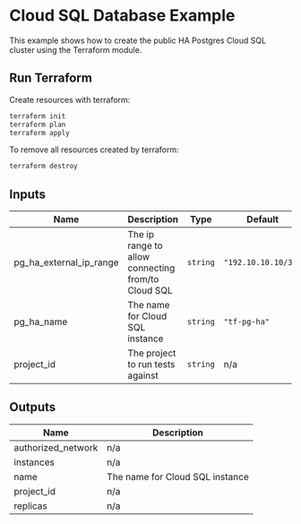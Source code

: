# Cloud SQL Database Example

This example shows how to create the public HA Postgres Cloud SQL cluster using the Terraform module.

## Run Terraform

Create resources with terraform:

```bash
terraform init
terraform plan
terraform apply
```

To remove all resources created by terraform:

```bash
terraform destroy
```

<!-- BEGINNING OF PRE-COMMIT-TERRAFORM DOCS HOOK -->
## Inputs

| Name | Description | Type | Default | Required |
|------|-------------|------|---------|:--------:|
| pg\_ha\_external\_ip\_range | The ip range to allow connecting from/to Cloud SQL | `string` | `"192.10.10.10/32"` | no |
| pg\_ha\_name | The name for Cloud SQL instance | `string` | `"tf-pg-ha"` | no |
| project\_id | The project to run tests against | `string` | n/a | yes |

## Outputs

| Name | Description |
|------|-------------|
| authorized\_network | n/a |
| instances | n/a |
| name | The name for Cloud SQL instance |
| project\_id | n/a |
| replicas | n/a |

<!-- END OF PRE-COMMIT-TERRAFORM DOCS HOOK -->

